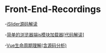 # Front-End-Recordings
-[iSlider源码解读](https://github.com/trueFeeling/Front-End-Recordings/issues/3)

-[简单的浏览器端js模块加载器[代码解读]](https://github.com/trueFeeling/Front-End-Recordings/issues/2)

-[Vue生命周期理解(含源码分析)](https://github.com/trueFeeling/Front-End-Recordings/issues/4)
